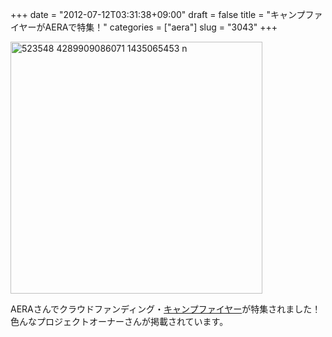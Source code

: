 +++
date = "2012-07-12T03:31:38+09:00"
draft = false
title = "キャンプファイヤーがAERAで特集！"
categories = ["aera"]
slug = "3043"
+++

<img src="http://ieiri.net/wordpress/wp-content/uploads/2012/07/523548_4289909086071_1435065453_n.jpg" alt="523548 4289909086071 1435065453 n" title="523548_4289909086071_1435065453_n.jpg" border="0" width="403" height="403" />

AERAさんでクラウドファンディング・<a href="http://camp-fire.jp/">キャンプファイヤー</a>が特集されました！
色んなプロジェクトオーナーさんが掲載されています。
